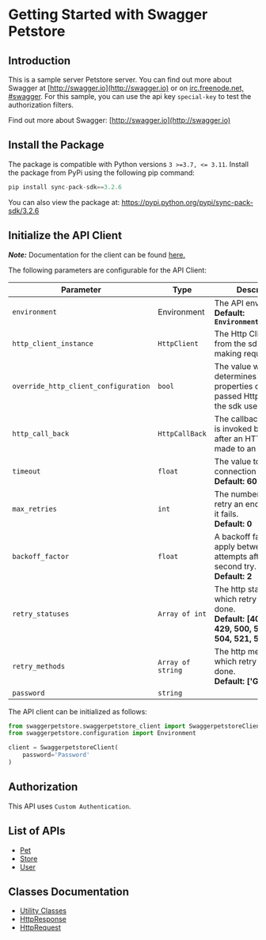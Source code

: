 
# Getting Started with Swagger Petstore

## Introduction

This is a sample server Petstore server.  You can find out more about Swagger at [http://swagger.io](http://swagger.io) or on [irc.freenode.net, #swagger](http://swagger.io/irc/).  For this sample, you can use the api key `special-key` to test the authorization filters.

Find out more about Swagger: [http://swagger.io](http://swagger.io)

## Install the Package

The package is compatible with Python versions `3 >=3.7, <= 3.11`.
Install the package from PyPi using the following pip command:

```python
pip install sync-pack-sdk==3.2.6
```

You can also view the package at:
https://pypi.python.org/pypi/sync-pack-sdk/3.2.6

## Initialize the API Client

**_Note:_** Documentation for the client can be found [here.](https://www.github.com/Syed-Subtain/sync-pack-python-sdk-repo/tree/3.2.6/doc/client.md)

The following parameters are configurable for the API Client:

| Parameter | Type | Description |
|  --- | --- | --- |
| `environment` | Environment | The API environment. <br> **Default: `Environment.PRODUCTION`** |
| `http_client_instance` | `HttpClient` | The Http Client passed from the sdk user for making requests |
| `override_http_client_configuration` | `bool` | The value which determines to override properties of the passed Http Client from the sdk user |
| `http_call_back` | `HttpCallBack` | The callback value that is invoked before and after an HTTP call is made to an endpoint |
| `timeout` | `float` | The value to use for connection timeout. <br> **Default: 60** |
| `max_retries` | `int` | The number of times to retry an endpoint call if it fails. <br> **Default: 0** |
| `backoff_factor` | `float` | A backoff factor to apply between attempts after the second try. <br> **Default: 2** |
| `retry_statuses` | `Array of int` | The http statuses on which retry is to be done. <br> **Default: [408, 413, 429, 500, 502, 503, 504, 521, 522, 524]** |
| `retry_methods` | `Array of string` | The http methods on which retry is to be done. <br> **Default: ['GET', 'PUT']** |
| `password` | `string` |  |

The API client can be initialized as follows:

```python
from swaggerpetstore.swaggerpetstore_client import SwaggerpetstoreClient
from swaggerpetstore.configuration import Environment

client = SwaggerpetstoreClient(
    password='Password'
)
```

## Authorization

This API uses `Custom Authentication`.

## List of APIs

* [Pet](https://www.github.com/Syed-Subtain/sync-pack-python-sdk-repo/tree/3.2.6/doc/controllers/pet.md)
* [Store](https://www.github.com/Syed-Subtain/sync-pack-python-sdk-repo/tree/3.2.6/doc/controllers/store.md)
* [User](https://www.github.com/Syed-Subtain/sync-pack-python-sdk-repo/tree/3.2.6/doc/controllers/user.md)

## Classes Documentation

* [Utility Classes](https://www.github.com/Syed-Subtain/sync-pack-python-sdk-repo/tree/3.2.6/doc/utility-classes.md)
* [HttpResponse](https://www.github.com/Syed-Subtain/sync-pack-python-sdk-repo/tree/3.2.6/doc/http-response.md)
* [HttpRequest](https://www.github.com/Syed-Subtain/sync-pack-python-sdk-repo/tree/3.2.6/doc/http-request.md)

